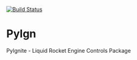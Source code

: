 
[![Build Status](https://travis-ci.org/devonburson/PyIgn.svg?branch=master)](https://travis-ci.org/devonburson/PyIgn)
# PyIgn
PyIgnite - Liquid Rocket Engine Controls Package

